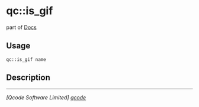 qc::is_gif
==========

part of [Docs](.)

Usage
-----
`qc::is_gif name`

Description
-----------


----------------------------------
*[Qcode Software Limited] [qcode]*

[qcode]: www.qcode.co.uk "Qcode Software"